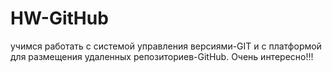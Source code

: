 # HW-GitHub
учимся работать с системой управления версиями-GIT
и с платформой для размещения удаленных репозиториев-GitHub.
Очень интересно!!! 